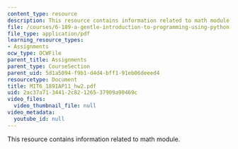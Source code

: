 ```yaml
---
content_type: resource
description: This resource contains information related to math module.
file: /courses/6-189-a-gentle-introduction-to-programming-using-python-january-iap-2011/2ac37a7134412c82126537909a90469c_MIT6_189IAP11_hw2.pdf
file_type: application/pdf
learning_resource_types:
- Assignments
ocw_type: OCWFile
parent_title: Assignments
parent_type: CourseSection
parent_uid: 5d1a5094-f9b1-d4d4-bff1-91eb06deeed4
resourcetype: Document
title: MIT6_189IAP11_hw2.pdf
uid: 2ac37a71-3441-2c82-1265-37909a90469c
video_files:
  video_thumbnail_file: null
video_metadata:
  youtube_id: null
---
```

This resource contains information related to math module.